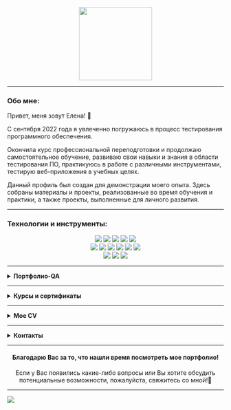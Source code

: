 <div id="header" align="center">
   <img src="https://github.com/Elena-Belova/Elena-Belova/assets/148638077/af36a957-fbe1-47ac-90ed-40efb69d91ba" height="170" />
</div>

<hr>

### **Обо мне:**
Привет, меня зовут Елена! 👋 

С сентября 2022 года я увлеченно погружаюсь в процесс тестирования программного обеспечения. 

Окончила курс профессиональной переподготовки и продолжаю самостоятельное обучение, развиваю свои навыки и знания в области тестирования ПО, практикуюсь в работе с различными инструментами, тестирую веб-приложения в учебных целях.

Данный профиль был создан для демонстрации моего опыта. 
Здесь собраны материалы и проекты, реализованные во время обучения и практики, а также проекты, выполненные для личного развития.

<hr>

### **Технологии и инструменты:**

<div align="center"> 
<img src="https://img.shields.io/badge/github-181717?style=for-the-badge&logo=github&logoColor=white"/> <img src="https://img.shields.io/badge/draw.io-F08705?style=for-the-badge&logo=diagramsdotnet&logoColor=white"/> <img src="https://img.shields.io/badge/Xmind-FF4500?style=for-the-badge&logo=Xmind&logoColor=white"/> <img src="https://img.shields.io/badge/miro-FFD700?style=for-the-badge&logo=miro&logoColor=050038"/> <img src="https://img.shields.io/badge/jira-0052CC?style=for-the-badge&logo=jira&logoColor=white"/> <br> <img src="https://img.shields.io/badge/postman-FF6C37?style=for-the-badge&logo=postman&logoColor=white"/> <img src="https://img.shields.io/badge/DevTools-4285F4?style=for-the-badge&logo=googlechrome&logoColor=white"/> <img src="https://img.shields.io/badge/swagger-7CFC00?style=for-the-badge&logo=swagger&logoColor=000000"/>  <img src="https://img.shields.io/badge/mysql-4479A1?style=for-the-badge&logo=mysql&logoColor=white"/> <img src="https://img.shields.io/badge/postgresql-%23316192?style=for-the-badge&logo=postgresql&logoColor=white"/> <img src="https://img.shields.io/badge/html-E34F26?style=for-the-badge&logo=html5&logoColor=white"/><br>
<img src="https://img.shields.io/badge/python-3776AB?style=for-the-badge&logo=python&logoColor=ffdd54"/> <img src="https://img.shields.io/badge/pytest-000000?style=for-the-badge&logo=pytest&logoColor=0A9EDC"/> <img src="https://img.shields.io/badge/selenium-43B02A?style=for-the-badge&logo=selenium&logoColor=white"/>
</div>

<hr>

<details>
<summary><b>Портфолио-QA</b></summary>
<br>

<kbd>&#8594;</kbd> [Тестовая документация](https://github.com/Elena-Belova/Test-Documentation)
<pre> Тест-план | Чек-листы | Тест-Кейсы | Баг-репорты | Отчет по тестированию | JIRA </pre>

<kbd>&#8594;</kbd> [Проектирование тестов](https://github.com/Elena-Belova/Test-Design)
<pre> Тест-дизайн | Классы эквивалентности | Граничные значения | Доменный анализ 
 Таблицы и диаграммы | Pairwise | Use Case </pre>

<kbd>&#8594;</kbd> [Работа с требованиями](https://github.com/Elena-Belova/Working-with-requirements)
<pre> Тестирование | Декомпозиция | MindMap | Use Case | User Story Mapping | Example Mapping </pre>

<kbd>&#8594;</kbd> [Тестирование веб-приложений](https://github.com/Elena-Belova/Project-Pet-Home)
<pre>  Проект "Дом Питомца" | Функциональное | UI | Кроссбраузерное | Кроссплатформенное </pre>

<kbd>&#8594;</kbd> [Тестирование API](https://github.com/Elena-Belova/API-Testing)
<pre> REST API | Postman | Swagger | DevTools | JSON </pre>

<kbd>&#8594;</kbd> [БД SQL](https://github.com/Elena-Belova/SQL)
<pre> SQL | MySQL | PostgreSQL | phpMyAdmin | pgAdmin | DBeaver </pre>

<hr>

### Основы автоматизации тестирования

<kbd>&#8594;</kbd> [Автоматизация тестирования GUI](https://github.com/Elena-Belova/Project-Rostelecom)
<pre> Проект "Ростелеком" | Python | PyTest | Selenium | PageObject </pre>

<kbd>&#8594;</kbd> [Автоматизация тестирования REST API](https://github.com/Elena-Belova/Autotesting-REST-API-PetFriends)
<pre> Проект "Pet Friends" | REST API | Python | PyTest | Requests </pre>

</details>

<hr>

<details>
<summary><b>Курсы и сертификаты</b></summary>
<br>
  
- [X] "Тестировщик-автоматизатор на Python" (SkillFactory)
- [X] "Техники Тест Дизайна для тестировщиков" (Stepik)
- [X] "Тестирование ПО: Postman для тестирования API" (Stepik)
- [X] "Основы SQL для программистов" (SkillFactory)
- [X] "Интерактивный тренажер по SQL" (Stepik)

 [Диплом о профессиональной переподготовкe](https://drive.google.com/file/d/1aAA7JftYgCeMLadEWwo6RWiOtNtuqSbK/view?usp=drive_link)<br>
 [Сертификаты Stepik: SQL](https://drive.google.com/file/d/1e5UPqJSdpIWKjToEAiFpQNBJYsv8LJQj/view?usp=drive_link), [Postman](https://drive.google.com/file/d/1mRCXeQSVo5M8CwObADLLsN6SSXENrHA0/view?usp=drive_link), [Тест-Дизайн](https://drive.google.com/file/d/1Dri6Xkr_RCPw4gIfTeK3k3-YatYO4Saa/view?usp=drive_link)
</details>

<hr>

<details>
<summary><b>Мое CV</b></summary>
<br>

[Резюме](https://drive.google.com/file/d/1TAIjQQT6vHhYEr-VfyNCHxkVP8llN1sg/view?usp=sharing)

</details>

<hr>

<details>
<summary><b>Контакты</b></summary>
<br>

[![email](https://img.shields.io/badge/mail-005FF9?style=flat&logo=maildotru&logoColor=F4C51C)](mailto:qa.elena_belova@mail.ru) [![gmail](https://img.shields.io/badge/gmail-red?style=flat&logo=gmail&logoColor=white)](mailto:qa.elena.belova@gmail.com)
[![telegram](https://img.shields.io/badge/telegram-26A5E4?style=flat&logo=telegram&logoColor=white)](https://t.me/volobelo)

</details>

<hr>

<h4 align="center">Благодарю Вас за то, что нашли время посмотреть мое портфолио!</h4>
<p align="center">Если у Вас появились какие-либо вопросы или Вы хотите обсудить потенциальные возможности, пожалуйста, свяжитесь со мной!🤝</p> 
<hr>

![](https://komarev.com/ghpvc/?username=Elena-Belova&style=flat&color=lightgrey)



<!--
**Elena-Belova/Elena-Belova** is a ✨ _special_ ✨ repository because its `README.md` (this file) appears on your GitHub profile.

Here are some ideas to get you started:

- 🔭 I’m currently working on ...
- 🌱 I’m currently learning ...
- 👯 I’m looking to collaborate on ...
- 🤔 I’m looking for help with ...
- 💬 Ask me about ...
- 📫 How to reach me: ...
- 😄 Pronouns: ...
- ⚡ Fun fact: ...
-->

